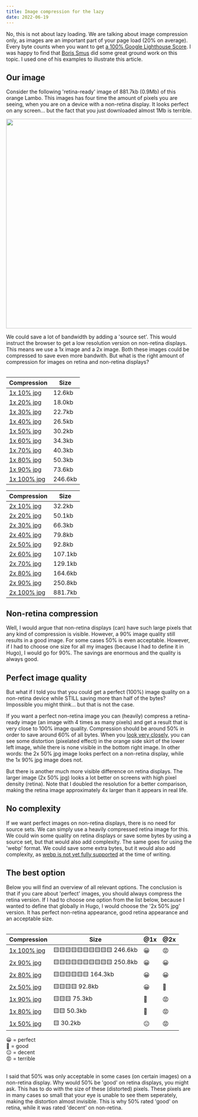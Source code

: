 ```yaml
---
title: Image compression for the lazy 
date: 2022-06-19
---
```


No, this is not about lazy loading. We are talking about image compression only, as images are an important part of your page load (20% on average). Every byte counts when you want to get [a 100% Google Lighthouse Score](https://www.usecue.com/blog/how-to-get-a-100-google-lighthouse-score/). I was happy to find that [Boris Smus](https://github.com/borismus/image-zoom) did some great ground work on this topic. I used one of his examples to illustrate this article.

## Our image

Consider the following 'retina-ready' image of 881.7kb (0.9Mb) of this orange Lambo. This images has four time the amount of pixels you are seeing, when you are on a device with a non-retina display. It looks perfect on any screen... but the fact that you just downloaded almost 1Mb is terrible.

<p><img src="/uploads/car/2x-100.jpg" width="568"/></p>

We could save a lot of bandwidth by adding a 'source set'. This would instruct the browser to get a low resolution version on non-retina displays. This means we use a 1x image and a 2x image. Both these images could be compressed to save even more bandwith. But what is the right amount of compression for images on retina and non-retina displays?  
<br>

|Compression|Size|
|----|----|
|[1x 10% jpg](/uploads/car/1x-10.jpg)|12.6kb|
|[1x 20% jpg](/uploads/car/1x-20.jpg)|18.0kb|
|[1x 30% jpg](/uploads/car/1x-30.jpg)|22.7kb|
|[1x 40% jpg](/uploads/car/1x-40.jpg)|26.5kb|
|[1x 50% jpg](/uploads/car/1x-50.jpg)|30.2kb|
|[1x 60% jpg](/uploads/car/1x-60.jpg)|34.3kb|
|[1x 70% jpg](/uploads/car/1x-70.jpg)|40.3kb|
|[1x 80% jpg](/uploads/car/1x-80.jpg)|50.3kb|
|[1x 90% jpg](/uploads/car/1x-90.jpg)|73.6kb|
|[1x 100% jpg](/uploads/car/1x-100.jpg)|246.6kb|

|Compression|Size|
|----|----|
|[2x 10% jpg](/uploads/car/2x-10.jpg)|32.2kb|
|[2x 20% jpg](/uploads/car/2x-20.jpg)|50.1kb|
|[2x 30% jpg](/uploads/car/2x-30.jpg)|66.3kb|
|[2x 40% jpg](/uploads/car/2x-40.jpg)|79.8kb|
|[2x 50% jpg](/uploads/car/2x-50.jpg)|92.8kb|
|[2x 60% jpg](/uploads/car/2x-60.jpg)|107.1kb|
|[2x 70% jpg](/uploads/car/2x-70.jpg)|129.1kb|
|[2x 80% jpg](/uploads/car/2x-80.jpg)|164.6kb|
|[2x 90% jpg](/uploads/car/2x-90.jpg)|250.8kb|
|[2x 100% jpg](/uploads/car/2x-100.jpg)|881.7kb|

## Non-retina compression

Well, I would argue that non-retina displays (can) have such large pixels that any kind of compression is visible. However, a 90% image quality still results in a good image. For some cases 50% is even acceptable. However, if I had to choose one size for all my images (because I had to define it in Hugo), I would go for 90%. The savings are enormous and the quality is always good.

## Perfect image quality

But what if I told you that you could get a perfect (100%) image quality on a non-retina device while STILL saving more than half of the bytes? Impossible you might think... but that is not the case. 

If you want a perfect non-retina image you can (heavily) compress a retina-ready image (an image with 4 times as many pixels) and get a result that is very close to 100% image quality. Compression should be around 50% in order to save around 60% of all bytes. When you [look very closely](/uploads/car/quality.png), you can see some distortion (pixelated effect) in the orange side skirt of the lower left image, while there is none visible in the bottom right image. In other words: the 2x 50% jpg image looks perfect on a non-retina display, while the 1x 90% jpg image does not. 

But there is another much more visible difference on retina displays. The larger image (2x 50% jpg) looks a lot better on screens with high pixel density (retina). Note that I doubled the resolution for a better comparison, making the retina image approximately 4x larger than it appears in real life.

## No complexity

If we want perfect images on non-retina displays, there is no need for source sets. We can simply use a heavily compressed retina image for this. We could win some quality on retina displays or save some bytes by using a source set, but that would also add complexity. The same goes for using the 'webp' format. We could save some extra bytes, but it would also add complexity, as [webp is not yet fully supported](https://caniuse.com/?search=%20webp) at the time of writing.

## The best option

Below you will find an overview of all relevant options. The conclusion is that if you care about 'perfect' images, you should always compress the retina version. If I had to choose one option from the list below, because I wanted to define that globally in Hugo, I would choose the '2x 50% jpg' version. It has perfect non-retina appearance, good retina appearance and an acceptable size.  
<br>

|Compression|Size|@1x|@2x|
|----|----|--|--|
|[1x 100% jpg](/uploads/car/1x-100.jpg)|🟨🟨🟨🟨🟨🟨🟨🟨🟨🟨 246.6kb|<span class="emoticon">😀</span>|<span class="emoticon">😡</span>|
|[2x 90% jpg](/uploads/car/2x-90.jpg)|🟨🟨🟨🟨🟨🟨🟨🟨🟨🟨 250.8kb|<span class="emoticon">😀</span>|<span class="emoticon">😀</span>|
|[2x 80% jpg](/uploads/car/2x-80.jpg)|🟨🟨🟨🟨🟨🟨 164.3kb|<span class="emoticon">😀</span>|<span class="emoticon">😀</span>|
|[2x 50% jpg](/uploads/car/2x-50.jpg)|🟨🟨🟨🟨 92.8kb|<span class="emoticon">😀</span>|<span class="emoticon">🙂</span>|
|[1x 90% jpg](/uploads/car/1x-90.jpg)|🟨🟨🟨 75.3kb|<span class="emoticon">🙂</span>|<span class="emoticon">😡</span>|
|[1x 80% jpg](/uploads/car/1x-80.jpg)|🟨🟨 50.3kb|<span class="emoticon">🙂</span>|<span class="emoticon">😡</span>|
|[1x 50% jpg](/uploads/car/1x-50.jpg)|🟨 30.2kb|<span class="emoticon">😐</span>|<span class="emoticon">😡</span>|

<span class="emoticon">😀</span> = perfect   
<span class="emoticon">🙂</span> = good   
<span class="emoticon">😐</span> = decent   
<span class="emoticon">😡</span> = terrible   
<br>

I said that 50% was only acceptable in some cases (on certain images) on a non-retina display. Why would 50% be 'good' on retina displays, you might ask. This has to do with the size of these (distorted) pixels. These pixels are in many cases so small that your eye is unable to see them seperately, making the distortion almost invisible. This is why 50% rated 'good' on retina, while it was rated 'decent' on non-retina.